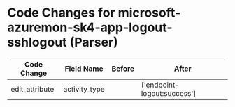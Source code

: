 # Code Changes for microsoft-azuremon-sk4-app-logout-sshlogout (Parser)

| Code Change | Field Name | Before | After |
|-------------|------------|--------|-------|
| edit_attribute | activity_type |  | ['endpoint-logout:success'] |